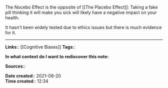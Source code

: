 The Nocebo Effect is the opposite of [[The Placebo Effect]]:
Taking a fake pill thinking it will make you sick will likely have a negative impact on your health. 

It hasn't been widely tested due to ethics issues but there is much evidence for it. 


---
**Links**:: [[Cognitive Biases]]
**Tags**:: 

**In what context do I want to rediscover this note:**

**Sources**::

**Date created**:: 2021-08-20  
**Time created**:: 12:34